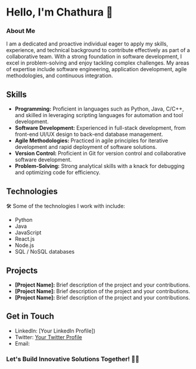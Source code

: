 # Hello, I'm Chathura 👋

### About Me
I am a dedicated and proactive individual eager to apply my skills, experience, and technical background to contribute effectively as part of a collaborative team. With a strong foundation in software development, I excel in problem-solving and enjoy tackling complex challenges. My areas of expertise include software engineering, application development, agile methodologies, and continuous integration.

## Skills

- **Programming:** Proficient in languages such as Python, Java, C/C++, and skilled in leveraging scripting languages for automation and tool development.
- **Software Development:** Experienced in full-stack development, from front-end UI/UX design to back-end database management.
- **Agile Methodologies:** Practiced in agile principles for iterative development and rapid deployment of software solutions.
- **Version Control:** Proficient in Git for version control and collaborative software development.
- **Problem-Solving:** Strong analytical skills with a knack for debugging and optimizing code for efficiency.

## Technologies

🛠️ Some of the technologies I work with include:
- Python
- Java
- JavaScript
- React.js
- Node.js
- SQL / NoSQL databases

## Projects

- **[Project Name]:** Brief description of the project and your contributions.
- **[Project Name]:** Brief description of the project and your contributions.
- **[Project Name]:** Brief description of the project and your contributions.

## Get in Touch

- LinkedIn: [Your LinkedIn Profile])
- Twitter: [Your Twitter Profile]()
- Email: 

### Let's Build Innovative Solutions Together! 🚀🔧
